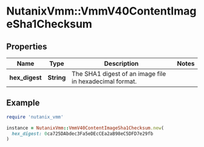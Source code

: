 # NutanixVmm::VmmV40ContentImageSha1Checksum

## Properties

| Name | Type | Description | Notes |
| ---- | ---- | ----------- | ----- |
| **hex_digest** | **String** | The SHA1 digest of an image file in hexadecimal format. |  |

## Example

```ruby
require 'nutanix_vmm'

instance = NutanixVmm::VmmV40ContentImageSha1Checksum.new(
  hex_digest: 0ca725DAbdec3Fa5eDEcCEa2aB98eC5DFD7e29fb
)
```

